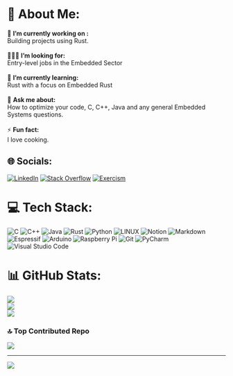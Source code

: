 # 💫 About Me:
🔭 **I’m currently working on :**  <br>Building projects using Rust.<br>
<br>👨🏼‍💻 **I’m looking for:**  <br>Entry-level jobs in the Embedded Sector<br>
<br>🌱 **I’m currently learning:**  <br>Rust with a focus on Embedded Rust<br><br>💬 **Ask me about:**  <br>How to optimize your code, C, C++, Java and any general Embedded Systems questions.<br>
<br>⚡ **Fun fact:**  <br>I love cooking.


## 🌐 Socials:	
[![LinkedIn](https://img.shields.io/badge/linkedin-%230077B5.svg?style=for-the-badge&logo=linkedin&logoColor=white)](https://www.linkedin.com/in/anush-rathod/)
[![Stack Overflow](https://img.shields.io/badge/-Stackoverflow-FE7A16?style=for-the-badge&logo=stack-overflow&logoColor=white)](https://stackoverflow.com/users/26361620/anush-rathore?tab=profile)
[![Exercism](https://img.shields.io/badge/Exercism-009CAB?style=for-the-badge&logo=exercism&logoColor=white)](https://exercism.org/profiles/anushr03)


# 💻 Tech Stack:
![C](https://img.shields.io/badge/c-%2300599C.svg?style=for-the-badge&logo=c&logoColor=white)
![C++](https://img.shields.io/badge/c++-%2300599C.svg?style=for-the-badge&logo=c%2B%2B&logoColor=white)
![Java](https://img.shields.io/badge/java-%23ED8B00.svg?style=for-the-badge&logo=openjdk&logoColor=white)
![Rust](https://img.shields.io/badge/rust-%23000000.svg?style=for-the-badge&logo=rust&logoColor=white)
![Python](https://img.shields.io/badge/python-3670A0?style=for-the-badge&logo=python&logoColor=ffdd54)
![LINUX](https://img.shields.io/badge/Linux-FCC624?style=for-the-badge&logo=linux&logoColor=black) 
![Notion](https://img.shields.io/badge/Notion-%23000000.svg?style=for-the-badge&logo=notion&logoColor=white)
![Markdown](https://img.shields.io/badge/markdown-%23000000.svg?style=for-the-badge&logo=markdown&logoColor=white)
![Espressif](https://img.shields.io/badge/espressif-E7352C.svg?style=for-the-badge&logo=espressif&logoColor=white)
![Arduino](https://img.shields.io/badge/-Arduino-00979D?style=for-the-badge&logo=Arduino&logoColor=white)
![Raspberry Pi](https://img.shields.io/badge/-RaspberryPi-C51A4A?style=for-the-badge&logo=Raspberry-Pi)
![Git](https://img.shields.io/badge/git-%23F05033.svg?style=for-the-badge&logo=git&logoColor=white)
![PyCharm](https://img.shields.io/badge/pycharm-143?style=for-the-badge&logo=pycharm&logoColor=black&color=black&labelColor=green)
![Visual Studio Code](https://img.shields.io/badge/Visual%20Studio%20Code-0078d7.svg?style=for-the-badge&logo=visual-studio-code&logoColor=white)


# 📊 GitHub Stats:
![](https://github-readme-stats.vercel.app/api?username=anushr03&theme=dark&hide_border=false&include_all_commits=false&count_private=false)<br/>
![](https://github-readme-streak-stats.herokuapp.com/?user=anush03&theme=dark&hide_border=false)<br/>
![](https://github-readme-stats.vercel.app/api/top-langs/?username=anushr03&theme=dark&hide_border=false&include_all_commits=false&count_private=false&layout=compact)

### 🔝 Top Contributed Repo
![](https://github-contributor-stats.vercel.app/api?username=anushr03&limit=5&theme=tokyonight&combine_all_yearly_contributions=true)

---
[![](https://visitcount.itsvg.in/api?id=anushr03&label=Profile%20Views&color=5&icon=5&pretty=true)](https://visitcount.itsvg.in)
